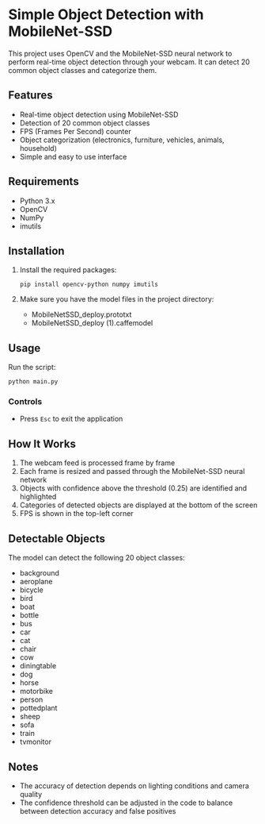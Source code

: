 # Simple Object Detection with MobileNet-SSD

This project uses OpenCV and the MobileNet-SSD neural network to perform real-time object detection through your webcam. It can detect 20 common object classes and categorize them.

## Features

- Real-time object detection using MobileNet-SSD
- Detection of 20 common object classes
- FPS (Frames Per Second) counter
- Object categorization (electronics, furniture, vehicles, animals, household)
- Simple and easy to use interface

## Requirements

- Python 3.x
- OpenCV
- NumPy
- imutils

## Installation

1. Install the required packages:
   ```
   pip install opencv-python numpy imutils
   ```

2. Make sure you have the model files in the project directory:
   - MobileNetSSD_deploy.prototxt
   - MobileNetSSD_deploy (1).caffemodel

## Usage

Run the script:
```
python main.py
```

### Controls

- Press `Esc` to exit the application

## How It Works

1. The webcam feed is processed frame by frame
2. Each frame is resized and passed through the MobileNet-SSD neural network
3. Objects with confidence above the threshold (0.25) are identified and highlighted
4. Categories of detected objects are displayed at the bottom of the screen
5. FPS is shown in the top-left corner

## Detectable Objects

The model can detect the following 20 object classes:
- background
- aeroplane
- bicycle
- bird
- boat
- bottle
- bus
- car
- cat
- chair
- cow
- diningtable
- dog
- horse
- motorbike
- person
- pottedplant
- sheep
- sofa
- train
- tvmonitor

## Notes

- The accuracy of detection depends on lighting conditions and camera quality
- The confidence threshold can be adjusted in the code to balance between detection accuracy and false positives 
